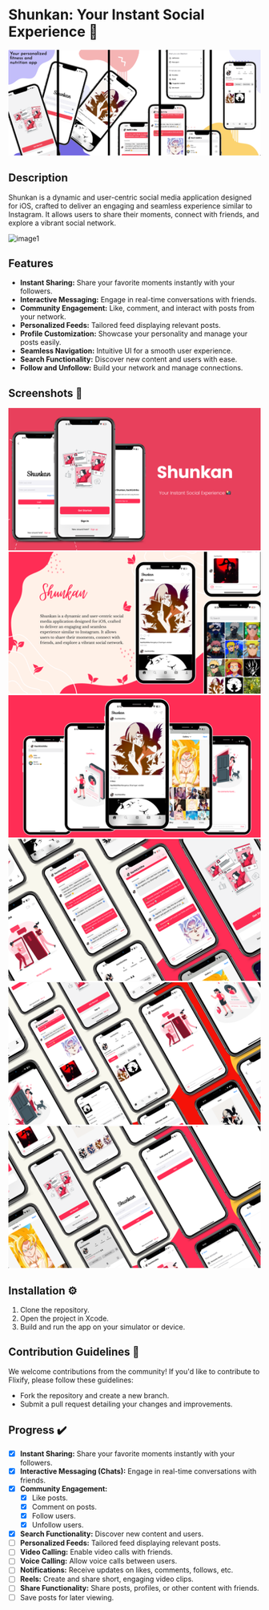 # Shunkan: Your Instant Social Experience 📸


![image1](/screenshots/0.png)

## Description

Shunkan is a dynamic and user-centric social media application designed for iOS, crafted to deliver an engaging and seamless experience similar to Instagram. It allows users to share their moments, connect with friends, and explore a vibrant social network.

![image1](/screenshots/Shunkan.gif)

## Features 

- **Instant Sharing:** Share your favorite moments instantly with your followers.
- **Interactive Messaging:** Engage in real-time conversations with friends.
- **Community Engagement:** Like, comment, and interact with posts from your network.
- **Personalized Feeds:** Tailored feed displaying relevant posts.
- **Profile Customization:** Showcase your personality and manage your posts easily.
- **Seamless Navigation:** Intuitive UI for a smooth user experience.
- **Search Functionality:** Discover new content and users with ease.
- **Follow and Unfollow:** Build your network and manage connections.



## Screenshots 📸

![image1](/screenshots/1.png)
![image1](/screenshots/2.png)
![image1](/screenshots/3.png)
![image1](/screenshots/4.png)
![image1](/screenshots/5.png)
![image1](/screenshots/6.png)


## Installation ⚙️

1. Clone the repository.
2. Open the project in Xcode.
3. Build and run the app on your simulator or device.

## Contribution Guidelines 🤝

We welcome contributions from the community! If you'd like to contribute to Flixify, please follow these guidelines:
- Fork the repository and create a new branch.
- Submit a pull request detailing your changes and improvements.


## Progress ✔️

- [x] **Instant Sharing:** Share your favorite moments instantly with your followers.
- [x] **Interactive Messaging (Chats):** Engage in real-time conversations with friends.
- [x] **Community Engagement:**
  - [x] Like posts.
  - [x] Comment on posts.
  - [x] Follow users.
  - [x] Unfollow users.
- [x] **Search Functionality:** Discover new content and users.
- [ ] **Personalized Feeds:** Tailored feed displaying relevant posts.
- [ ] **Video Calling:** Enable video calls with friends.
- [ ] **Voice Calling:** Allow voice calls between users.
- [ ] **Notifications:** Receive updates on likes, comments, follows, etc.
- [ ] **Reels:** Create and share short, engaging video clips.
- [ ] **Share Functionality:** Share posts, profiles, or other content with friends.
- [ ] Save posts for later viewing.
